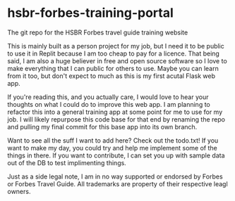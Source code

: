 # hsbr-forbes-training-portal
The git repo for the HSBR Forbes travel guide training website

  This is mainly built as a person project for my job, but I need it to be public to use it in Replit because I am too cheap to pay for a licence. That being said, I am also a huge believer in free and open source software so I love to make everything that I can public for others to use. Maybe you can learn from it too, but don't expect to much as this is my first acutal Flask web app.

  If you're reading this, and you actually care, I would love to hear your thoughts on what I could do to improve this web app. I am planning to refactor this into a general training app at some point for me to use for my job. I will likely repurpose this code base for that end by renaming the repo and pulling my final commit for this base app into its own branch.

Want to see all the suff I want to add here? Check out the todo.txt! If you want to make my day, you could try and help me implement some of the things in there. If you want to contribute, I can set you up with sample data out of the DB to test implimenting things.

Just as a side legal note, I am in no way supported or endorsed by Forbes or Forbes Travel Guide. All trademarks are property of their respective leagl owners.
